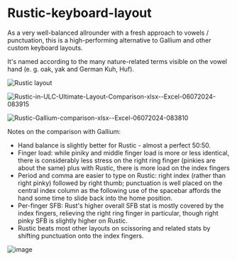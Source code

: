 # Rustic-keyboard-layout
As a very well-balanced allrounder with a fresh approach to vowels / punctuation, this is a high-performing alternative to Gallium and other custom keyboard layouts.

It's named according to the many nature-related terms visible on the vowel hand (e. g. oak, yak and German Kuh, Huf).

![Rustic layout](https://github.com/Keyhabit/Rustic-keyboard-layout/assets/56698156/9f3ae2d8-1f53-4279-9cf9-4b07984722cb)

![Rustic-in-ULC-Ultimate-Layout-Comparison-xlsx--Excel-06072024-083915](https://github.com/Keyhabit/Rustic-keyboard-layout/assets/56698156/4d50f0bd-e9d3-4a60-9f37-d2c1867fe063)

![Rustic-Gallium-comparison-xlsx--Excel-06072024-083810](https://github.com/Keyhabit/Rustic-keyboard-layout/assets/56698156/fa002f88-39c7-4fb7-9673-07acf36b1c66)

Notes on the comparison with Gallium:
- Hand balance is slightly better for Rustic - almost a perfect 50:50.
- Finger load: while piniky and middle finger load is more or less identical, there is considerably less stress on the right ring finger (pinkies are about the same) plus with Rustic, there is more load on the index fingers
- Period and comma are easier to type on Rustic: right index (rather than right pinky) followed by right thumb; punctuation is well placed on the central index column as the following use of the spacebar affords the hand some time to slide back into the home position.
- Per-finger SFB: Rust's higher overall SFB stat is mostly covered by the index fingers, relieving the right ring finger in particular, though right pinky SFB is slightly higher on Rustic.
- Rustic beats most other layouts on scissoring and related stats by shifting punctuation onto the index fingers.

![image](https://github.com/Keyhabit/Rustic-keyboard-layout/assets/56698156/f71b4290-978e-4b9f-83e6-8f3ee5d72d83)
